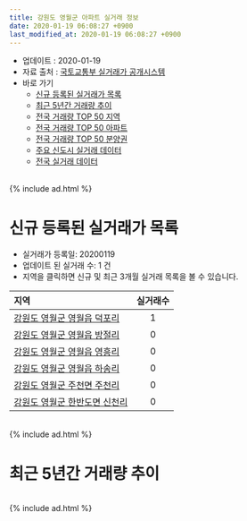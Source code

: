```yaml
---
title: 강원도 영월군 아파트 실거래 정보
date: 2020-01-19 06:08:27 +0900
last_modified_at: 2020-01-19 06:08:27 +0900
---
```


* 업데이트 : 2020-01-19
* 자료 출처 : [국토교통부 실거래가 공개시스템](http://rt.molit.go.kr)
* 바로 가기
    * [신규 등록된 실거래가 목록](#신규-등록된-실거래가-목록)
    * [최근 5년간 거래량 추이](#최근-5년간-거래량-추이)
    * [전국 거래량 TOP 50 지역](https://apt-info.github.io/apt-trade-info/최근-3개월-전국에서-가장-거래가-많이-발생한-지역)
    * [전국 거래량 TOP 50 아파트](https://apt-info.github.io/apt-trade-info/최근-3개월-전국에서-가장-거래가-많이-발생한-아파트)
    * [전국 거래량 TOP 50 분양권](https://apt-info.github.io/apt-trade-info/최근-3개월-전국에서-가장-거래가-많이-발생한-분양권)
    * [주요 신도시 실거래 데이터](https://apt-info.github.io/apt-trade-info/주요-신도시)
    * [전국 실거래 데이터](https://apt-info.github.io/apt-trade-info/전국)

<br>
{% include ad.html %}
<br>

# 신규 등록된 실거래가 목록
* 실거래가 등록일: 20200119
* 업데이트 된 실거래 수: 1 건
* 지역을 클릭하면 신규 및 최근 3개월 실거래 목록을 볼 수 있습니다.


|지역|실거래수|
|:---|:---:|
|[강원도 영월군 영월읍 덕포리](https://apt-info.github.io/apt-trade-info/강원도-영월군-영월읍-덕포리)|1|
|[강원도 영월군 영월읍 방절리](https://apt-info.github.io/apt-trade-info/강원도-영월군-영월읍-방절리)|0|
|[강원도 영월군 영월읍 영흥리](https://apt-info.github.io/apt-trade-info/강원도-영월군-영월읍-영흥리)|0|
|[강원도 영월군 영월읍 하송리](https://apt-info.github.io/apt-trade-info/강원도-영월군-영월읍-하송리)|0|
|[강원도 영월군 주천면 주천리](https://apt-info.github.io/apt-trade-info/강원도-영월군-주천면-주천리)|0|
|[강원도 영월군 한반도면 신천리](https://apt-info.github.io/apt-trade-info/강원도-영월군-한반도면-신천리)|0|


<br>
{% include ad.html %}
<br>

# 최근 5년간 거래량 추이


<div style="width:100%;">
    <canvas id="deal_progress" height="200"></canvas>
</div>

<script>
new Chart(document.getElementById("deal_progress"), {
    type: 'line',
    data: {
        labels: ['201501','201502','201503','201504','201505','201506','201507','201508','201509','201510','201511','201512','201601','201602','201603','201604','201605','201606','201607','201608','201609','201610','201611','201612','201701','201702','201703','201704','201705','201706','201707','201708','201709','201710','201711','201712','201801','201802','201803','201804','201805','201806','201807','201808','201809','201810','201811','201812','201901','201902','201903','201904','201905','201906','201907','201908','201909','201910','201911','201912','202001'],
        datasets: [{
            label: '매매',
            pointRadius: 1,
            data: [17, 14, 20, 26, 19, 16, 19, 13, 9, 10, 14, 10, 10, 17, 13, 13, 19, 16, 9, 10, 23, 13, 18, 15, 11, 16, 10, 12, 6, 16, 10, 8, 22, 20, 19, 11, 13, 16, 20, 12, 24, 27, 17, 18, 18, 15, 10, 14, 19, 18, 13, 7, 9, 10, 17, 11, 16, 17, 12, 10, 6],
            borderColor: "rgba(255, 201, 14, 1)",
            backgroundColor: "rgba(255, 201, 14, 0.5)",
            fill: false,
            lineTension: 0
        },{
            label: '전월세',
            pointRadius: 1,
            data: [7, 8, 5, 3, 8, 4, 4, 8, 2, 6, 1, 6, 6, 5, 5, 3, 9, 1, 4, 5, 1, 8, 7, 5, 5, 8, 6, 4, 6, 1, 4, 4, 3, 6, 7, 7, 8, 6, 7, 2, 1, 4, 11, 9, 8, 13, 5, 6, 11, 7, 6, 7, 5, 5, 5, 7, 4, 6, 6, 2, 1],
            borderColor: "rgba(0, 141, 185, 1)",
            backgroundColor: "rgba(0, 141, 185, 0.5)",
            fill: false,
            lineTension: 0
        }
        ]
    },
    options: {
        responsive: true,
        title: {
            display: false
        },
        tooltips: {
            mode: 'index',
            intersect: false
        },
        hover: {
            mode: 'nearest',
            intersect: true
        },
        scales: {
            xAxes: [{
                display: true,
                scaleLabel: {
                    display: true,
                    labelString: '년/월'
                }
            }],
            yAxes: [{
                display: true,
                ticks: {
                    suggestedMin: 0,
                },
                scaleLabel: {
                    display: true,
                    labelString: '실거래 수'
                }
            }]
        }
    }
});

</script>


<br>
{% include ad.html %}
<br>

